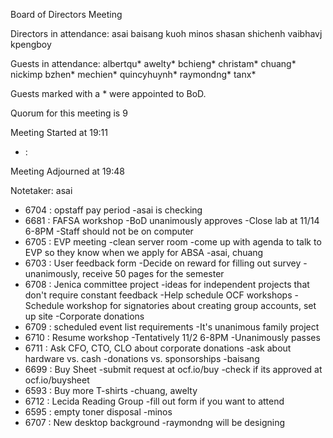 Board of Directors Meeting

Directors in attendance:
asai
baisang
kuoh
minos
shasan
shichenh
vaibhavj
kpengboy

Guests in attendance:
albertqu*
awelty*
bchieng*
christam*
chuang*
nickimp
bzhen*
mechien*
quincyhuynh*
raymondng*
tanx*

Guests marked with a * were appointed to BoD.

Quorum for this meeting is 9

Meeting Started at 19:11

* <RT NUMBER>: <TOPIC>

Meeting Adjourned at 19:48

Notetaker: asai

* 6704 : opstaff pay period
	-asai is checking
* 6681 : FAFSA workshop
	-BoD unanimously approves
	-Close lab at 11/14 6-8PM
	-Staff should not be on computer
* 6705 : EVP meeting
	-clean server room
	-come up with agenda to talk to EVP so they know when we apply for ABSA
	-asai, chuang
* 6703 : User feedback form
	-Decide on reward for filling out survey
	-unanimously, receive 50 pages for the semester
* 6708 : Jenica committee project
	-ideas for independent projects that don't require constant feedback
		-Help schedule OCF workshops
		-Schedule workshop for signatories about creating group accounts, set up site
		-Corporate donations
* 6709 : scheduled event list requirements
	-It's unanimous family project
* 6710 : Resume workshop
	-Tentatively 11/2 6-8PM
	-Unanimously passes
* 6711 : Ask CFO, CTO, CLO about corporate donations
	-ask about hardware vs. cash
	-donations vs. sponsorships
	-baisang
* 6699 : Buy Sheet
	-submit request at ocf.io/buy
	-check if its approved at ocf.io/buysheet
* 6593 : Buy more T-shirts
	-chuang, awelty
* 6712 : Lecida Reading Group
	-fill out form if you want to attend
* 6595 : empty toner disposal
	-minos
* 6707 : New desktop background
	-raymondng will be designing

